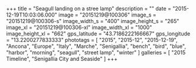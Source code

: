 +++
title = "Seagull landing on a stree lamp"
description = ""
date = "2015-12-19T10:03:06.000"
image = "20151219@100306"
image_s = "20151219@100306-s"
image_width_s = "400"
image_height_s = "265"
image_xl = "20151219@100306-xl"
image_width_xl = "1000"
image_height_xl = "662"
gps_latitude = "43.7186222166667"
gps_longitude = "13.2200277833333"
phototags = [ "2015", "2015-12", "2015-12-19", "Ancona", "Europe", "Italy", "Marche", "Senigallia", "bench", "bird", "blue", "harbor", "morning", "seagull", "street lamp", "winter" ]
galleries = [ "2015 Timeline", "Senigallia City and Seaside" ]
+++
